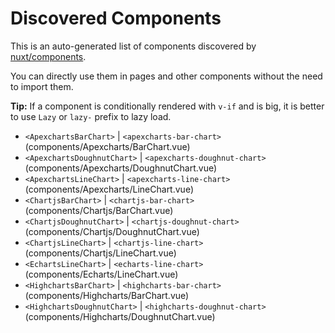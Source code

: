 # Discovered Components

This is an auto-generated list of components discovered by [nuxt/components](https://github.com/nuxt/components).

You can directly use them in pages and other components without the need to import them.

**Tip:** If a component is conditionally rendered with `v-if` and is big, it is better to use `Lazy` or `lazy-` prefix to lazy load.

- `<ApexchartsBarChart>` | `<apexcharts-bar-chart>` (components/Apexcharts/BarChart.vue)
- `<ApexchartsDoughnutChart>` | `<apexcharts-doughnut-chart>` (components/Apexcharts/DoughnutChart.vue)
- `<ApexchartsLineChart>` | `<apexcharts-line-chart>` (components/Apexcharts/LineChart.vue)
- `<ChartjsBarChart>` | `<chartjs-bar-chart>` (components/Chartjs/BarChart.vue)
- `<ChartjsDoughnutChart>` | `<chartjs-doughnut-chart>` (components/Chartjs/DoughnutChart.vue)
- `<ChartjsLineChart>` | `<chartjs-line-chart>` (components/Chartjs/LineChart.vue)
- `<EchartsLineChart>` | `<echarts-line-chart>` (components/Echarts/LineChart.vue)
- `<HighchartsBarChart>` | `<highcharts-bar-chart>` (components/Highcharts/BarChart.vue)
- `<HighchartsDoughnutChart>` | `<highcharts-doughnut-chart>` (components/Highcharts/DoughnutChart.vue)

